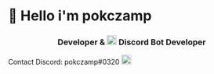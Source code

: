 # 👋 Hello i'm pokczamp
<h3 align="center">Developer & <img src = "https://emoji.gg/assets/emoji/2762-roleiconbot.png" width = 20px>  Discord Bot Developer</h3>
Contact Discord: pokczamp#0320 <img src = "https://emoji.gg/assets/emoji/8744-specialroles.png" width = 20px>
<!--
**pokczampDev/pokczampDev** is a ✨ _special_ ✨ repository because its `README.md` (this file) appears on your GitHub profile.

Here are some ideas to get you started:

- 🔭 I’m currently working on ...
- 🌱 I’m currently learning ...
- 👯 I’m looking to collaborate on ...
- 🤔 I’m looking for help with ...
- 💬 Ask me about ...
- 📫 How to reach me: ...
- 😄 Pronouns: ...
- ⚡ Fun fact: ...
-->
